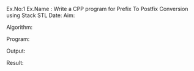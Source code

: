 Ex.No:1
Ex.Name : Write a CPP program for Prefix To Postfix Conversion using Stack STL
Date:
Aim:


Algorithm:





Program:



Output:



Result:

